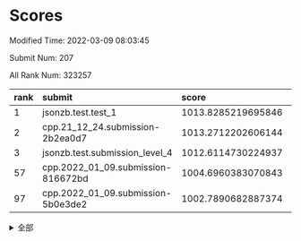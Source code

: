 # Scores

Modified Time: 2022-03-09 08:03:45

Submit Num: 207

All Rank Num: 323257

| rank |               submit               |       score        |       sigma        | pk_num |
| :--- | :--------------------------------- | :----------------- | :----------------- | :----- |
| 1    | jsonzb.test.test_1                 | 1013.8285219695846 | 0.806788677963801  | 6249   |
| 2    | cpp.21_12_24.submission-2b2ea0d7   | 1013.2712202606144 | 0.8158633647603534 | 6244   |
| 3    | jsonzb.test.submission_level_4     | 1012.6114730224937 | 0.7905790491487757 | 6247   |
| 57   | cpp.2022_01_09.submission-816672bd | 1004.6960383070843 | 0.7210156781080114 | 6251   |
| 97   | cpp.2022_01_09.submission-5b0e3de2 | 1002.7890682887374 | 0.7112152941109029 | 6245   |


<details>
<summary>全部</summary>

| rank |                 submit                 |       score        |       sigma        | pk_num |
| :--- | :------------------------------------- | :----------------- | :----------------- | :----- |
| 1    | jsonzb.test.test_1                     | 1013.8285219695846 | 0.806788677963801  | 6249   |
| 2    | cpp.21_12_24.submission-2b2ea0d7       | 1013.2712202606144 | 0.8158633647603534 | 6244   |
| 3    | jsonzb.test.submission_level_4         | 1012.6114730224937 | 0.7905790491487757 | 6247   |
| 4    | gobigger.level_3.submission_level_3_1  | 1012.0784952641372 | 0.7787865155023347 | 6244   |
| 5    | gobigger.level_3.submission_level_3_26 | 1011.5366254584541 | 0.7675629337759978 | 6242   |
| 6    | gobigger.level_3.submission_level_3_14 | 1011.1011759093113 | 0.7639136817840901 | 6248   |
| 7    | gobigger.level_3.submission_level_3_41 | 1011.088839298598  | 0.7843215948799217 | 6249   |
| 8    | gobigger.level_3.submission_level_3_10 | 1011.068933035045  | 0.7781345163192628 | 6239   |
| 9    | gobigger.level_3.submission_level_3_9  | 1011.0553710082214 | 0.7441450694234099 | 6246   |
| 10   | gobigger.level_3.submission_level_3_33 | 1010.9979217419134 | 0.7750538997591847 | 6248   |
| 11   | gobigger.level_3.submission_level_3_5  | 1010.9935602920442 | 0.7780308075681651 | 6247   |
| 12   | gobigger.level_3.submission_level_3_46 | 1010.9754901220871 | 0.7629102486281594 | 6244   |
| 13   | gobigger.level_3.submission_level_3_6  | 1010.7708115368175 | 0.7557548450989641 | 6247   |
| 14   | gobigger.level_3.submission_level_3_17 | 1010.7555116409773 | 0.7623917818604931 | 6248   |
| 15   | gobigger.level_3.submission_level_3_11 | 1010.6977755528611 | 0.7608106435550727 | 6247   |
| 16   | gobigger.level_3.submission_level_3_2  | 1010.6902500744966 | 0.7664123472288562 | 6244   |
| 17   | gobigger.level_3.submission_level_3_21 | 1010.6643386301778 | 0.7632560666386485 | 6244   |
| 18   | gobigger.level_3.submission_level_3_44 | 1010.5568945256788 | 0.7683889161561491 | 6244   |
| 19   | gobigger.level_3.submission_level_3_48 | 1010.5509826147318 | 0.7567911711537718 | 6247   |
| 20   | gobigger.level_3.submission_level_3_19 | 1010.5246287681961 | 0.7918565070309491 | 6243   |
| 21   | gobigger.level_3.submission_level_3_18 | 1010.3700179866094 | 0.783867308741262  | 6248   |
| 22   | gobigger.level_3.submission_level_3_47 | 1010.3404172941969 | 0.7604706674731285 | 6248   |
| 23   | gobigger.level_3.submission_level_3_40 | 1009.9514771034952 | 0.7573521465834419 | 6246   |
| 24   | gobigger.level_3.submission_level_3_27 | 1009.9413992284335 | 0.7780102092087507 | 6249   |
| 25   | gobigger.level_3.submission_level_3_8  | 1009.9407355868926 | 0.7338047566805589 | 6239   |
| 26   | gobigger.level_3.submission_level_3_45 | 1009.9395449746178 | 0.7759697270775685 | 6246   |
| 27   | gobigger.level_3.submission_level_3_31 | 1009.925448173425  | 0.7525161802714158 | 6246   |
| 28   | gobigger.level_3.submission_level_3_49 | 1009.8209841769026 | 0.7569406665496448 | 6243   |
| 29   | gobigger.level_3.submission_level_3_7  | 1009.8140380286889 | 0.7609303402536207 | 6246   |
| 30   | gobigger.level_3.submission_level_3_39 | 1009.7637273310419 | 0.7435327701060087 | 6249   |
| 31   | gobigger.level_3.submission_level_3_12 | 1009.7457875895001 | 0.7525190789849918 | 6249   |
| 32   | gobigger.level_3.submission_level_3_37 | 1009.735427304479  | 0.769380506736038  | 6249   |
| 33   | gobigger.level_3.submission_level_3_30 | 1009.6866323297293 | 0.7669284702094508 | 6249   |
| 34   | gobigger.level_3.submission_level_3_4  | 1009.6083557442414 | 0.7472357277358317 | 6248   |
| 35   | gobigger.level_3.submission_level_3_25 | 1009.4435341302521 | 0.7500514943769682 | 6250   |
| 36   | gobigger.level_3.submission_level_3_29 | 1009.32112958881   | 0.7284185198587704 | 6249   |
| 37   | gobigger.level_3.submission_level_3_28 | 1009.2996651790497 | 0.7658102583133782 | 6248   |
| 38   | gobigger.level_3.submission_level_3_3  | 1009.2347964224895 | 0.7432177300929356 | 6247   |
| 39   | gobigger.level_3.submission_level_3_15 | 1009.1973538571215 | 0.7557052217049135 | 6248   |
| 40   | gobigger.level_3.submission_level_3_20 | 1009.1621295288134 | 0.7594240135023153 | 6249   |
| 41   | gobigger.level_3.submission_level_3_34 | 1009.1591352222808 | 0.7557391500295708 | 6240   |
| 42   | gobigger.level_3.submission_level_3_0  | 1009.1011132179997 | 0.7352658895914119 | 6250   |
| 43   | gobigger.level_3.submission_level_3_24 | 1009.0366769572364 | 0.7640585162268855 | 6253   |
| 44   | gobigger.level_3.submission_level_3_16 | 1009.0220684593478 | 0.7420908881060005 | 6244   |
| 45   | gobigger.level_3.submission_level_3_43 | 1008.9592290584778 | 0.744310004419607  | 6246   |
| 46   | gobigger.level_3.submission_level_3_36 | 1008.8080812457561 | 0.7450365033729957 | 6242   |
| 47   | gobigger.level_3.submission_level_3_35 | 1008.8011256240592 | 0.7448446396754387 | 6245   |
| 48   | gobigger.level_3.submission_level_3_32 | 1008.5585272601886 | 0.7483083226150424 | 6245   |
| 49   | gobigger.level_3.submission_level_3_13 | 1008.5262146599661 | 0.7337804284330767 | 6249   |
| 50   | gobigger.level_3.submission_level_3_42 | 1008.3559483387976 | 0.7548700020544128 | 6244   |
| 51   | gobigger.level_3.submission_level_3_38 | 1008.3428180961013 | 0.7456805877780501 | 6246   |
| 52   | gobigger.level_3.submission_level_3_22 | 1008.33529605538   | 0.7494003538958869 | 6238   |
| 53   | gobigger.level_3.submission_level_3_23 | 1008.231114768156  | 0.7491542527788027 | 6249   |
| 54   | gobigger.level_1.submission_level_1_37 | 1004.86595349232   | 0.7165188237973127 | 6248   |
| 55   | gobigger.level_1.submission_level_1_4  | 1004.7967976360652 | 0.7163835737817505 | 6246   |
| 56   | gobigger.level_1.submission_level_1_17 | 1004.7863482838355 | 0.7176203911608574 | 6246   |
| 57   | cpp.2022_01_09.submission-816672bd     | 1004.6960383070843 | 0.7210156781080114 | 6251   |
| 58   | gobigger.level_1.submission_level_1_33 | 1004.5938395403131 | 0.7379277833315333 | 6246   |
| 59   | gobigger.level_1.submission_level_1_38 | 1004.5089312943119 | 0.7148345412709481 | 6245   |
| 60   | gobigger.level_1.submission_level_1_42 | 1004.4642037833995 | 0.7221783465502711 | 6244   |
| 61   | gobigger.level_1.submission_level_1_1  | 1004.3280404755006 | 0.7108978650936023 | 6250   |
| 62   | gobigger.level_1.submission_level_1_18 | 1004.2387259204675 | 0.7120168728607009 | 6250   |
| 63   | gobigger.level_1.submission_level_1_8  | 1004.2262942416787 | 0.7218729969430124 | 6248   |
| 64   | gobigger.level_1.submission_level_1_11 | 1004.2193574826757 | 0.7224557683853117 | 6248   |
| 65   | gobigger.level_1.submission_level_1_36 | 1004.2146976098958 | 0.7220399790998747 | 6247   |
| 66   | gobigger.level_1.submission_level_1_31 | 1004.0943370425509 | 0.7175159975455206 | 6243   |
| 67   | gobigger.level_1.submission_level_1_0  | 1004.0791130790078 | 0.7188537195952659 | 6246   |
| 68   | gobigger.level_1.submission_level_1_13 | 1003.8679967391029 | 0.7068777862418936 | 6246   |
| 69   | gobigger.level_1.submission_level_1_20 | 1003.846345042959  | 0.7118674075671569 | 6238   |
| 70   | gobigger.level_1.submission_level_1_40 | 1003.7542436603586 | 0.7230599420376523 | 6247   |
| 71   | gobigger.level_1.submission_level_1_7  | 1003.6414560607999 | 0.7120494291156639 | 6248   |
| 72   | gobigger.level_1.submission_level_1_49 | 1003.6413242372544 | 0.7108011925505356 | 6248   |
| 73   | gobigger.level_1.submission_level_1_29 | 1003.5617027572555 | 0.709248180696687  | 6244   |
| 74   | gobigger.level_1.submission_level_1_15 | 1003.4978118244144 | 0.7232830810844655 | 6246   |
| 75   | gobigger.level_1.submission_level_1_2  | 1003.4977687937884 | 0.7115689890793039 | 6245   |
| 76   | gobigger.level_1.submission_level_1_34 | 1003.4895957331115 | 0.7070391281073807 | 6244   |
| 77   | gobigger.level_1.submission_level_1_46 | 1003.4835860987952 | 0.7173085533757921 | 6246   |
| 78   | gobigger.level_1.submission_level_1_39 | 1003.4185027547842 | 0.7113095275051504 | 6248   |
| 79   | gobigger.level_1.submission_level_1_10 | 1003.3041142347731 | 0.7194213108712232 | 6247   |
| 80   | gobigger.level_1.submission_level_1_47 | 1003.3031271045187 | 0.710403330391292  | 6248   |
| 81   | gobigger.level_1.submission_level_1_30 | 1003.2628747750263 | 0.7236680669393172 | 6245   |
| 82   | gobigger.level_1.submission_level_1_24 | 1003.2490753652233 | 0.715560003401423  | 6242   |
| 83   | gobigger.level_1.submission_level_1_16 | 1003.2071361627613 | 0.7178305624210105 | 6248   |
| 84   | gobigger.level_1.submission_level_1_44 | 1003.1963359759301 | 0.7132395412882213 | 6242   |
| 85   | gobigger.level_1.submission_level_1_25 | 1003.1867160444268 | 0.7261731969203733 | 6249   |
| 86   | gobigger.level_1.submission_level_1_5  | 1003.1552344861782 | 0.7150899147922687 | 6244   |
| 87   | gobigger.level_1.submission_level_1_28 | 1003.1446294207135 | 0.7201051289779706 | 6252   |
| 88   | gobigger.level_1.submission_level_1_35 | 1003.1442370770945 | 0.7143425538643943 | 6247   |
| 89   | gobigger.level_1.submission_level_1_3  | 1003.1423161814986 | 0.7219824338216235 | 6247   |
| 90   | gobigger.level_1.submission_level_1_19 | 1003.090821250556  | 0.7161362647818292 | 6245   |
| 91   | gobigger.level_1.submission_level_1_45 | 1003.0667030136515 | 0.7201299772841879 | 6251   |
| 92   | gobigger.level_1.submission_level_1_22 | 1003.0077077965251 | 0.7165819255151444 | 6244   |
| 93   | gobigger.level_1.submission_level_1_14 | 1002.8997718987612 | 0.7198618399404272 | 6244   |
| 94   | gobigger.level_1.submission_level_1_32 | 1002.8849995909521 | 0.7272782623509657 | 6246   |
| 95   | gobigger.level_1.submission_level_1_43 | 1002.8333578481783 | 0.7013294623533609 | 6247   |
| 96   | gobigger.level_1.submission_level_1_23 | 1002.8298169648657 | 0.7283491216502589 | 6245   |
| 97   | cpp.2022_01_09.submission-5b0e3de2     | 1002.7890682887374 | 0.7112152941109029 | 6245   |
| 98   | gobigger.level_1.submission_level_1_6  | 1002.5735014336533 | 0.7155706151758764 | 6243   |
| 99   | gobigger.level_1.submission_level_1_21 | 1002.5473211070513 | 0.7166420748412619 | 6242   |
| 100  | gobigger.level_1.submission_level_1_12 | 1002.4612340117855 | 0.6993482899961332 | 6249   |
| 101  | gobigger.level_1.submission_level_1_48 | 1002.3826511221769 | 0.7037344811780019 | 6250   |
| 102  | gobigger.level_1.submission_level_1_9  | 1002.3814965760116 | 0.7051164767617525 | 6245   |
| 103  | gobigger.level_1.submission_level_1_27 | 1002.2613080237143 | 0.7179787680790966 | 6250   |
| 104  | gobigger.level_1.submission_level_1_41 | 1001.8772192099691 | 0.7224026061843257 | 6247   |
| 105  | gobigger.level_1.submission_level_1_26 | 1001.1301645507307 | 0.711582662402453  | 6249   |
| 106  | gobigger.random.submission_random_39   | 997.898580489047   | 0.7047860116801613 | 6244   |
| 107  | gobigger.random.submission_random_7    | 997.1595333741942  | 0.7122511566607522 | 6249   |
| 108  | gobigger.random.submission_random_46   | 997.1150158189872  | 0.7075314216147056 | 6244   |
| 109  | gobigger.random.submission_random_28   | 996.9434086075253  | 0.7077205164447514 | 6246   |
| 110  | gobigger.random.submission_random_20   | 996.7820897451538  | 0.7143137007100075 | 6241   |
| 111  | gobigger.random.submission_random_24   | 996.7315351316523  | 0.7071563930793177 | 6253   |
| 112  | gobigger.random.submission_random_19   | 996.4879539930554  | 0.7142851664551974 | 6252   |
| 113  | gobigger.random.submission_random_23   | 996.4729125133352  | 0.7060028987699803 | 6244   |
| 114  | gobigger.random.submission_random_10   | 996.4402795414837  | 0.6983516427952094 | 6246   |
| 115  | gobigger.random.submission_random_29   | 996.3402374128937  | 0.7028259847315336 | 6247   |
| 116  | gobigger.random.submission_random_34   | 996.2922184799296  | 0.7048475602006643 | 6249   |
| 117  | gobigger.random.submission_random_13   | 996.2221495692495  | 0.7020442325371863 | 6249   |
| 118  | gobigger.random.submission_random_25   | 996.2072145877743  | 0.7115035789943362 | 6248   |
| 119  | gobigger.random.submission_random_49   | 996.1340502307247  | 0.7100819835931997 | 6243   |
| 120  | gobigger.random.submission_random_47   | 996.133518740236   | 0.7077076693682784 | 6248   |
| 121  | gobigger.random.submission_random_15   | 996.1311085953354  | 0.7091482647316372 | 6246   |
| 122  | gobigger.random.submission_random_17   | 996.1289486932146  | 0.7101608692034633 | 6247   |
| 123  | gobigger.random.submission_random_1    | 996.1003870772366  | 0.7142807400483511 | 6248   |
| 124  | gobigger.random.submission_random_42   | 996.0279676298205  | 0.7073381110678673 | 6246   |
| 125  | gobigger.random.submission_random_3    | 996.0062872743587  | 0.7368136477950091 | 6245   |
| 126  | gobigger.random.submission_random_26   | 995.9940917865633  | 0.71343541263633   | 6245   |
| 127  | gobigger.random.submission_random_31   | 995.9719156300804  | 0.707814257267077  | 6250   |
| 128  | gobigger.random.submission_random_8    | 995.9657045675181  | 0.7123016639368611 | 6251   |
| 129  | gobigger.random.submission_random_22   | 995.9623723220101  | 0.7276882684074071 | 6252   |
| 130  | gobigger.random.submission_random_35   | 995.9593892614424  | 0.7029817385329802 | 6247   |
| 131  | gobigger.random.submission_random_36   | 995.9033970003159  | 0.7033782134254521 | 6251   |
| 132  | gobigger.random.submission_random_12   | 995.8541787363691  | 0.7230337063497124 | 6252   |
| 133  | gobigger.random.submission_random_9    | 995.8193072314502  | 0.72118756244217   | 6247   |
| 134  | gobigger.random.submission_random_5    | 995.8107873853127  | 0.712935820175526  | 6248   |
| 135  | gobigger.random.submission_random_41   | 995.7522591000042  | 0.7057260364572632 | 6245   |
| 136  | gobigger.random.submission_random_0    | 995.7511150667766  | 0.7168457332850839 | 6246   |
| 137  | gobigger.random.submission_random_30   | 995.7406438999816  | 0.713840586156483  | 6247   |
| 138  | gobigger.random.submission_random_32   | 995.6976246639018  | 0.696971814950543  | 6244   |
| 139  | gobigger.random.submission_random_27   | 995.6442438600827  | 0.721016367716937  | 6248   |
| 140  | gobigger.random.submission_random_14   | 995.5337663383649  | 0.7163692593263531 | 6245   |
| 141  | gobigger.random.submission_random_11   | 995.5291845843291  | 0.7102450034410007 | 6245   |
| 142  | gobigger.random.submission_random_6    | 995.5138567206465  | 0.6992538776410623 | 6246   |
| 143  | gobigger.random.submission_random_33   | 995.5061855891794  | 0.7215570762970327 | 6248   |
| 144  | gobigger.random.submission_random_37   | 995.501159832153   | 0.7121378483635294 | 6248   |
| 145  | gobigger.random.submission_random_40   | 995.4398366571753  | 0.7059448310424937 | 6244   |
| 146  | gobigger.random.submission_random_21   | 995.4148304099658  | 0.7075721952989129 | 6250   |
| 147  | gobigger.random.submission_random_18   | 995.3844268255751  | 0.7209224536830445 | 6247   |
| 148  | gobigger.random.submission_random_16   | 995.3410119866245  | 0.7214315852739838 | 6250   |
| 149  | gobigger.random.submission_random_45   | 995.236733239157   | 0.712973585810681  | 6247   |
| 150  | gobigger.random.submission_random_48   | 995.1774686651701  | 0.7196917595565473 | 6246   |
| 151  | gobigger.random.submission_random_44   | 994.9834784697151  | 0.7002222968486409 | 6243   |
| 152  | gobigger.random.submission_random_4    | 994.9701198315146  | 0.7340387463082471 | 6245   |
| 153  | gobigger.random.submission_random_2    | 994.9390311774451  | 0.6993076071026134 | 6248   |
| 154  | gobigger.random.submission_random_43   | 994.9385601849108  | 0.7230441488111712 | 6245   |
| 155  | gobigger.random.submission_random_38   | 994.6005976308936  | 0.711473176694522  | 6245   |
| 156  | gobigger.level_2.submission_level_2_13 | 994.181733531503   | 0.7243139199571083 | 6246   |
| 157  | gobigger.level_2.submission_level_2_31 | 993.8658710027943  | 0.735506338807703  | 6246   |
| 158  | gobigger.level_2.submission_level_2_7  | 993.5463409894987  | 0.7493049086365676 | 6250   |
| 159  | gobigger.level_2.submission_level_2_2  | 993.4581013032146  | 0.7226251129172221 | 6248   |
| 160  | gobigger.level_2.submission_level_2_30 | 993.4103690632302  | 0.7343662960194961 | 6247   |
| 161  | gobigger.level_2.submission_level_2_0  | 993.2570757802869  | 0.7489580183553649 | 6245   |
| 162  | gobigger.level_2.submission_level_2_12 | 993.18735312943    | 0.7355390443294079 | 6247   |
| 163  | gobigger.level_2.submission_level_2_9  | 993.1742283719232  | 0.7406531060140953 | 6248   |
| 164  | gobigger.level_2.submission_level_2_18 | 993.0666930039243  | 0.7508154353107391 | 6248   |
| 165  | gobigger.level_2.submission_level_2_10 | 993.0137441217386  | 0.7332792925365871 | 6244   |
| 166  | gobigger.level_2.submission_level_2_22 | 992.9262831578818  | 0.7208373703799574 | 6246   |
| 167  | gobigger.level_2.submission_level_2_20 | 992.7369409957792  | 0.7430441450430549 | 6245   |
| 168  | gobigger.level_2.submission_level_2_26 | 992.7154157506026  | 0.7417602285844729 | 6243   |
| 169  | gobigger.level_2.submission_level_2_40 | 992.6574269336081  | 0.738737117698386  | 6252   |
| 170  | gobigger.level_2.submission_level_2_41 | 992.6299472676885  | 0.7410456316093718 | 6253   |
| 171  | gobigger.level_2.submission_level_2_36 | 992.62191071477    | 0.7532017730102025 | 6253   |
| 172  | gobigger.level_2.submission_level_2_49 | 992.548025995113   | 0.7498524837321346 | 6246   |
| 173  | gobigger.level_2.submission_level_2_46 | 992.4800305629079  | 0.7405977749757641 | 6245   |
| 174  | gobigger.level_2.submission_level_2_38 | 992.3864978651587  | 0.7356403544288566 | 6250   |
| 175  | gobigger.level_2.submission_level_2_45 | 992.3506010981748  | 0.7589910333455541 | 6244   |
| 176  | gobigger.level_2.submission_level_2_14 | 992.3309145995421  | 0.7593582072617537 | 6246   |
| 177  | gobigger.level_2.submission_level_2_32 | 992.2639853828907  | 0.7443058832730645 | 6241   |
| 178  | gobigger.level_2.submission_level_2_47 | 992.2417532165052  | 0.7456411300146301 | 6243   |
| 179  | gobigger.level_2.submission_level_2_5  | 992.2023552093582  | 0.7325403018919603 | 6245   |
| 180  | gobigger.level_2.submission_level_2_16 | 992.1937138515987  | 0.7356361909741623 | 6250   |
| 181  | gobigger.level_2.submission_level_2_44 | 992.1934665893073  | 0.7754031525738962 | 6246   |
| 182  | gobigger.level_2.submission_level_2_37 | 992.1528006392454  | 0.7406674814980201 | 6246   |
| 183  | gobigger.level_2.submission_level_2_33 | 992.1079832438302  | 0.755195137888349  | 6247   |
| 184  | gobigger.level_2.submission_level_2_19 | 992.0947146782776  | 0.7367624609053932 | 6245   |
| 185  | gobigger.level_2.submission_level_2_43 | 992.0148910803097  | 0.7572689876278772 | 6244   |
| 186  | gobigger.level_2.submission_level_2_29 | 991.9652113713312  | 0.7464380682652927 | 6245   |
| 187  | gobigger.level_2.submission_level_2_42 | 991.9391821760964  | 0.7656013693234812 | 6247   |
| 188  | gobigger.level_2.submission_level_2_15 | 991.916739484076   | 0.7480453345919259 | 6246   |
| 189  | gobigger.level_2.submission_level_2_21 | 991.7670781959063  | 0.7517720877606523 | 6251   |
| 190  | gobigger.level_2.submission_level_2_25 | 991.7388940062948  | 0.7405258779785971 | 6249   |
| 191  | gobigger.level_2.submission_level_2_8  | 991.7324075410039  | 0.7632368936024232 | 6244   |
| 192  | gobigger.level_2.submission_level_2_23 | 991.6922971830842  | 0.7458379594271947 | 6242   |
| 193  | gobigger.level_2.submission_level_2_34 | 991.6466929511836  | 0.7493772234260926 | 6248   |
| 194  | gobigger.level_2.submission_level_2_17 | 991.6040239689761  | 0.752777766858066  | 6242   |
| 195  | gobigger.level_2.submission_level_2_4  | 991.5511199047356  | 0.7413778422326202 | 6250   |
| 196  | gobigger.level_2.submission_level_2_48 | 991.5290936843932  | 0.7547614133554622 | 6247   |
| 197  | gobigger.level_2.submission_level_2_3  | 991.3902026547405  | 0.7592386801645225 | 6250   |
| 198  | gobigger.level_2.submission_level_2_11 | 991.1625459447772  | 0.7777860746357589 | 6248   |
| 199  | gobigger.level_2.submission_level_2_28 | 991.1127345775494  | 0.7500065348102111 | 6246   |
| 200  | gobigger.level_2.submission_level_2_35 | 991.0393253189737  | 0.7475247493027558 | 6244   |
| 201  | gobigger.level_2.submission_level_2_1  | 990.705975178902   | 0.7537040164489334 | 6244   |
| 202  | gobigger.level_2.submission_level_2_27 | 990.6913790134028  | 0.7694012840436766 | 6248   |
| 203  | gobigger.level_2.submission_level_2_24 | 990.6129645465278  | 0.7502567585664479 | 6244   |
| 204  | gobigger.level_2.submission_level_2_39 | 990.4902389647999  | 0.7852165559214516 | 6243   |
| 205  | gobigger.level_2.submission_level_2_6  | 990.0555329643138  | 0.7783468707075052 | 6247   |
| 206  | gobigger.none.submission_none_0        | 978.9318465667847  | 1.2233799933988965 | 6246   |
| 207  | gobigger.none.submission_none_1        | 976.3790707132105  | 1.4008029619378881 | 6252   |

</details>